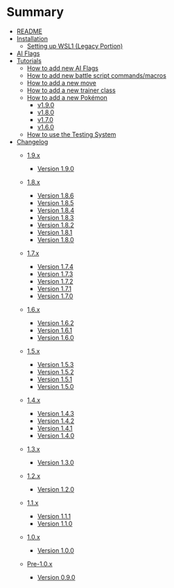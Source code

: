 # Summary

- [README](./README.md)
- [Installation](./INSTALL.md)
    - [Setting up WSL1 (Legacy Portion)](./legacy_WSL1_INSTALL.md)
- [AI Flags](./ai_flags.md)
- [Tutorials]()
  - [How to add new AI Flags](./ai_logic.md)
  - [How to add new battle script commands/macros](./how_to_battle_script_command_macro.md)
  - [How to add a new move](./how_to_new_move.md)
  - [How to add a new trainer class](./how_to_trainer_class.md)
  - [How to add a new Pokémon]()
    - [v1.9.0](./how_to_new_pokemon_1_9_0.md)
    - [v1.8.0](./how_to_new_pokemon_1_8_0.md)
    - [v1.7.0](./how_to_new_pokemon_1_7_0.md)
    - [v1.6.0](./how_to_new_pokemon_1_6_0.md)
  - [How to use the Testing System](./how_to_testing_system.md)
- [Changelog](./CHANGELOG.md)
    - [1.9.x]()
        - [Version 1.9.0](changelogs/1.9.x/1.9.0.md)
    - [1.8.x]()
        - [Version 1.8.6](changelogs/1.8.x/1.8.6.md)
        - [Version 1.8.5](changelogs/1.8.x/1.8.5.md)
        - [Version 1.8.4](changelogs/1.8.x/1.8.4.md)
        - [Version 1.8.3](changelogs/1.8.x/1.8.3.md)
        - [Version 1.8.2](changelogs/1.8.x/1.8.2.md)
        - [Version 1.8.1](changelogs/1.8.x/1.8.1.md)
        - [Version 1.8.0](changelogs/1.8.x/1.8.0.md)

    - [1.7.x]()
        - [Version 1.7.4](changelogs/1.7.x/1.7.4.md)
        - [Version 1.7.3](changelogs/1.7.x/1.7.3.md)
        - [Version 1.7.2](changelogs/1.7.x/1.7.2.md)
        - [Version 1.7.1](changelogs/1.7.x/1.7.1.md)
        - [Version 1.7.0](changelogs/1.7.x/1.7.0.md)

    - [1.6.x]()
        - [Version 1.6.2](changelogs/1.6.x/1.6.2.md)
        - [Version 1.6.1](changelogs/1.6.x/1.6.1.md)
        - [Version 1.6.0](changelogs/1.6.x/1.6.0.md)

    - [1.5.x]()
        - [Version 1.5.3](changelogs/1.5.x/1.5.3.md)
        - [Version 1.5.2](changelogs/1.5.x/1.5.2.md)
        - [Version 1.5.1](changelogs/1.5.x/1.5.1.md)
        - [Version 1.5.0](changelogs/1.5.x/1.5.0.md)

    - [1.4.x]()
        - [Version 1.4.3](changelogs/1.4.x/1.4.3.md)
        - [Version 1.4.2](changelogs/1.4.x/1.4.2.md)
        - [Version 1.4.1](changelogs/1.4.x/1.4.1.md)
        - [Version 1.4.0](changelogs/1.4.x/1.4.0.md)

    - [1.3.x]()
        - [Version 1.3.0](changelogs/1.3.x/1.3.0.md)

    - [1.2.x]()
        - [Version 1.2.0](changelogs/1.2.x/1.2.0.md)

    - [1.1.x]()
        - [Version 1.1.1](changelogs/1.1.x/1.1.1.md)
        - [Version 1.1.0](changelogs/1.1.x/1.1.0.md)

    - [1.0.x]()
        - [Version 1.0.0](changelogs/1.0.x/1.0.0.md)

    - [Pre-1.0.x]()
        - [Version 0.9.0](changelogs/0.9.x/0.9.0.md)
